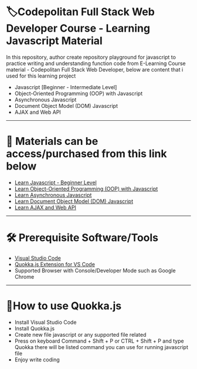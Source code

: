 # 🏷️Codepolitan Full Stack Web Developer Course - Learning Javascript Material

In this repository, author create repository playground for javascript to practice writing and understanding function code from E-Learning Course material - Codepolitan Full Stack Web Developer, below are content that i used for this learning project

- Javascript [Beginner - Intermediate Level]
- Object-Oriented Programming (OOP) with Javascript
- Asynchronous Javascript
- Document Object Model (DOM) Javascript
- AJAX and Web API

***
# 📒 Materials can be access/purchased from this link below
- [Learn Javascript - Beginner Level](https://www.codepolitan.com/course/intro/kelas-javascript/)
- [Learn Object-Oriented Programming (OOP) with Javascript](https://www.codepolitan.com/course/intro/belajar-konsep-oop-di-javascript/)
- [Learn Asynchronous Javascript](https://www.codepolitan.com/course/intro/belajar-javascript-asynchronous/)
- [Learn Document Object Model (DOM) Javascript](https://www.codepolitan.com/course/intro/belajar-javascript-dom/)
- [Learn AJAX and Web API](https://www.codepolitan.com/course/intro/belajar-ajax-dan-web-api/)

***
# 🛠️ Prerequisite Software/Tools
- [Visual Studio Code](https://code.visualstudio.com/download)
- [Quokka.js Extension for VS Code](https://marketplace.visualstudio.com/items?itemName=WallabyJs.quokka-vscode)
- Supported Browser with Console/Developer Mode such as Google Chrome

***
# 📌How to use Quokka.js
- Install Visual Studio Code
- Install Quokka.js
- Create new file javascript or any supported file related
- Press on keyboard Command + Shift + P or CTRL + Shift + P and type Quokka there will be listed command you can use for running javascript file
- Enjoy write coding